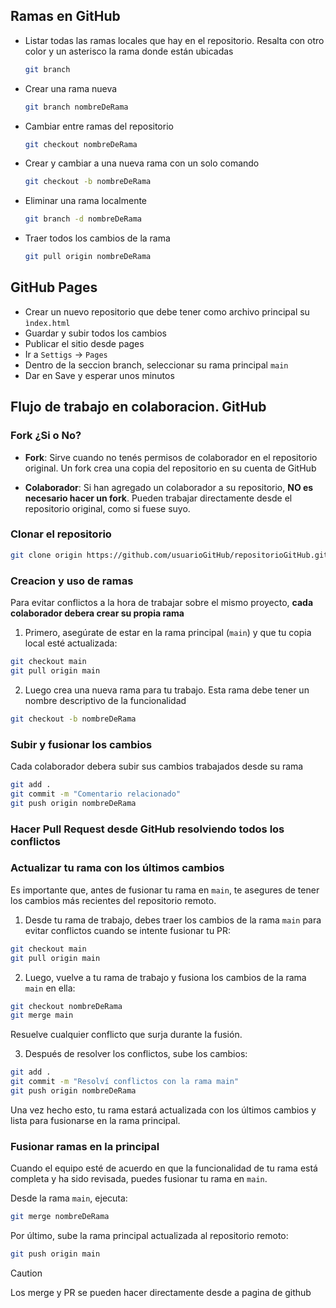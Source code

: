 ## Ramas en GitHub

- Listar todas las ramas locales que hay en el repositorio. Resalta con otro color y un asterisco la rama donde están ubicadas

  ```bash
  git branch
  ```

- Crear una rama nueva

  ```bash
  git branch nombreDeRama
  ```

- Cambiar entre ramas del repositorio

  ```bash
  git checkout nombreDeRama
  ```

- Crear y cambiar a una nueva rama con un solo comando

  ```bash
  git checkout -b nombreDeRama
  ```

- Eliminar una rama localmente

  ```bash
  git branch -d nombreDeRama
  ```

- Traer todos los cambios de la rama

  ```bash
  git pull origin nombreDeRama
  ```

## GitHub Pages

- Crear un nuevo repositorio que debe tener como archivo principal su `ìndex.html`
- Guardar y subir todos los cambios
- Publicar el sitio desde pages
- Ir a `Settigs` → `Pages`
- Dentro de la seccion branch, seleccionar su rama principal `main`
- Dar en Save y esperar unos minutos

## Flujo de trabajo en colaboracion. GitHub

### Fork ¿Si o No?

- **Fork**: Sirve cuando no tenés permisos de colaborador en el repositorio original. Un fork crea una copia del repositorio en su cuenta de GitHub

- **Colaborador**: Si han agregado un colaborador a su repositorio, **NO es necesario hacer un fork**. Pueden trabajar directamente desde el repositorio original, como si fuese suyo.

### Clonar el repositorio

```bash
git clone origin https://github.com/usuarioGitHub/repositorioGitHub.git
```

### Creacion y uso de ramas

Para evitar conflictos a la hora de trabajar sobre el mismo proyecto, **cada colaborador debera crear su propia rama**

1. Primero, asegúrate de estar en la rama principal (`main`) y que tu copia local esté actualizada:

```bash
git checkout main
git pull origin main
```

2. Luego crea una nueva rama para tu trabajo. Esta rama debe tener un nombre descriptivo de la funcionalidad

```bash
git checkout -b nombreDeRama
```

### Subir y fusionar los cambios

Cada colaborador debera subir sus cambios trabajados desde su rama

```bash
git add .
git commit -m "Comentario relacionado"
git push origin nombreDeRama
```

### Hacer Pull Request desde GitHub resolviendo todos los conflictos

### Actualizar tu rama con los últimos cambios

Es importante que, antes de fusionar tu rama en `main`, te asegures de tener los cambios más recientes del repositorio remoto.

1. Desde tu rama de trabajo, debes traer los cambios de la rama `main` para evitar conflictos cuando se intente fusionar tu PR:

```bash
git checkout main
git pull origin main
```

2. Luego, vuelve a tu rama de trabajo y fusiona los cambios de la rama `main` en ella:

```bash
git checkout nombreDeRama
git merge main
```

Resuelve cualquier conflicto que surja durante la fusión.

3. Después de resolver los conflictos, sube los cambios:

```bash
git add .
git commit -m "Resolví conflictos con la rama main"
git push origin nombreDeRama
```

Una vez hecho esto, tu rama estará actualizada con los últimos cambios y lista para fusionarse en la rama principal.

### Fusionar ramas en la principal

Cuando el equipo esté de acuerdo en que la funcionalidad de tu rama está completa y ha sido revisada, puedes fusionar tu rama en `main`.

Desde la rama `main`, ejecuta:

```bash
git merge nombreDeRama
```

Por último, sube la rama principal actualizada al repositorio remoto:

```bash
git push origin main
```

> [!CAUTION]
> Los merge y PR se pueden hacer directamente desde a pagina de github
